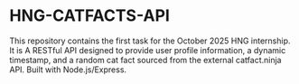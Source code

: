 # HNG-CATFACTS-API
This repository contains the first task for the October 2025 HNG internship.  It is A RESTful API designed to provide user profile information, a dynamic timestamp, and a random cat fact sourced from the external catfact.ninja API. Built with Node.js/Express.
